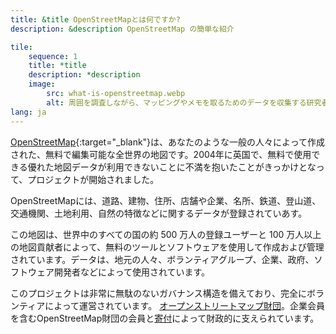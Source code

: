 ```yaml
---
title: &title OpenStreetMapとは何ですか?
description: &description OpenStreetMap の簡単な紹介

tile:
    sequence: 1
    title: *title
    description: *description
    image:
        src: what-is-openstreetmap.webp
        alt: 周囲を調査しながら、マッピングやメモを取るためのデータを収集する研究者グループ
lang: ja
---
```


[OpenStreetMap](https://openstreetmap.org){:target="_blank"}は、あなたのような一般の人々によって作成された、無料で編集可能な全世界の地図です。2004年に英国で、無料で使用できる優れた地図データが利用できないことに不満を抱いたことがきっかけとなって、プロジェクトが開始されました。

OpenStreetMapには、道路、建物、住所、店舗や企業、名所、鉄道、登山道、交通機関、土地利用、自然の特徴などに関するデータが登録されていあす。

この地図は、世界中のすべての国の約 500 万人の登録ユーザーと 100 万人以上の地図貢献者によって、無料のツールとソフトウェアを使用して作成および管理されています。データは、地元の人々、ボランティアグループ、企業、政府、ソフトウェア開発者などによって使用されています。

このプロジェクトは非常に無駄のないガバナンス構造を備えており、完全にボランティアによって運営されています。
[オープンストリートマップ財団](/about-osm-community/osm-foundation.md)。企業会員を含むOpenStreetMap財団の会員と[寄付](/about-osm-community/donate-to-osm.md)によって財政的に支えられています。
